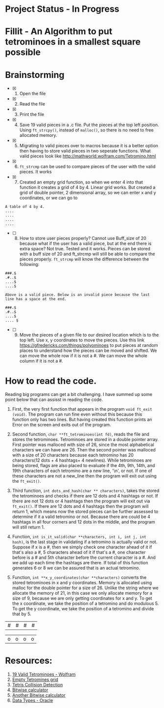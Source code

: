 # Project Status - In Progress
# Fillit - An Algorithm to put tetrominoes in a smallest square possible

# Brainstorming
- [X] 1. Open the file
- [X] 2. Read the file
- [X] 3. Print the file
- [X] 4. Save 19 valid pieces in a .c file. Put the pieces at the top left position. Using `ft_strcpy()`, instead of `malloc()`, so there is no need to free allocated memory.
- [X] 5. Migrating to valid pieces over to macros because it is a better option then having to store valid pieces in two seperate functions. What valid pieces look like http://mathworld.wolfram.com/Tetromino.html
- [X] 6. `ft_strcmp` can be used to compare pieces of the user with the valid pieces. It works
- [X] 7. Created an empty grid function, so when we enter 4 into that function it creates a grid of 4 by 4. Linear grid works. But created a grid of double pointer, 2 dimensional array, so we can enter x and y coordinates, or we can go to 
```
A table of 4 by 4. 
....
....
....
....
````
- [ ] 8. How to store user pieces properly? Cannot use Buff_size of 20 because what if the user has a valid piece, but at the end there is extra space? Not true. Tested and it works. Pieces can be stored with a buff size of 20 and ft_strcmp will still be able to compare the pieces properly. `ft_strcmp` will know the difference between the following:

```
###.$
.#..$
....$
....$

Above is a valid piece. Below is an invalid piece because the last line has a space at the end.

###.$
.#..$
....$
.... $
```

- [ ] 9. Move the pieces of a given file to our desired location which is to the top left. Use x, y coordinates to move the pieces. Use this link https://gfredericks.com/things/polyominoes to put pieces at random places to understand how the pieces can be moved and shifted. We can move the whole row if it is not a #. We can move the whole column if it is not a #.

# How to read the code.
Reading big programs can get a bit challenging. I have summed up some point below that can assisst in reading the code.

1. First, the very first function that appears in the program `` void ft_exit (void) ``. The program can run fine even without this because this function only has two lines. But having created this function prints an Error on the screen and exits out of the program.

2. Second function, ``char **ft_tetrominoes(int fd)``, reads the file and stores the tetrominoes. Tetrominoes are stored in a double pointer array. First pointer was malloced with size of 26, since the most alphabetical characters we can have are 26. Then the second pointer was malloced with a size of 20 characters because each tetromino has 20 characters(12 dots + 4 hashtags+ 4 newlines). While tetrominoes are being stored, flags are also placed to evaluate if the 4th, 9th, 14th, and 19th characters of each tetromino are a new line, '\n', or not. If one of these characters are not a new_line then the program will exit out using the ``ft_exit()``.

3. Third function, ``int dots_and_hash(char ** characters)``, takes the stored the tetrominoes and checks if there are 12 dots and 4 hashtags or not. If there are not 12 dots or 4 hashtags then the program will exit out via ``ft_exit()``. If there are 12 dots and 4 hashtags then the program will return 1, which means now the stored pieces can be further assessed to determine if it a valid tetromino or not. Because there are could be 4 hashtags in all four corners and 12 dots in the middle, and the program will still return 1.

4. Function, `int is_it_valid(char **characters, int i, int j, int hash)`, is the last stage in validating if a tetromino is actually valid or not. Suppose if x is a #, then we simply check one character ahead of it if that's also a #, 5 characters ahead of it if that's a #, one character before is a # and 5th character before the current character is a #. And we add up each time the hashtags are there. If total of this function generates 6 or 8 we can be assured that is an actual tetromino.

5. Function, `int **x_y_coordinates(char **characters)` converts the stored tetrominoes in x and y coordinates. Memory is allocated using malloc for the double pointer for a size of 26. Unlike the string where we allocate the memory of 21, in this case we only allocate memory for a size of 9, because we are only getting coordinates for x and y. To get the x coordinate, we take the position of a tetromino and do modulous 5. To get the y coordinate, we take the position of a tetromino and divide that by 5.

<table>
  <tr>
    <td>#</td>
    <td>#</td>
    <td>#</td>
    <td>#</td>
  </tr>
</table>

<table>
  <tr>
    <td>o</td>
    <td>o</td>
    <td>o</td>
    <td>o</td>
  </tr>
</table>

# Resources:
1. [19 Valid Tetrominoes - Wolfram](http://mathworld.wolfram.com/Tetromino.html)
2. [Empty Tetromines grid](https://gfredericks.com/things/polyominoes)
3. [Tetris Collision Detection](https://gamedevelopment.tutsplus.com/tutorials/implementing-tetris-collision-detection--gamedev-852)
4. [Bitwise calculator](https://www.binaryconvert.com/convert_unsigned_short.html)
5. [Another Bitwise calculator](http://bitwisecmd.com/)
6. [Data Types - Oracle](https://docs.oracle.com/javase/tutorial/java/nutsandbolts/datatypes.html)


